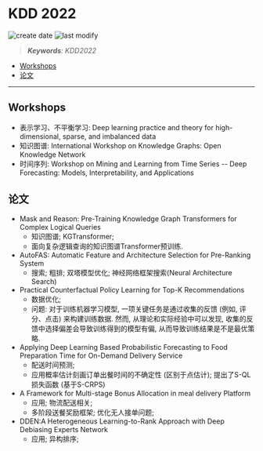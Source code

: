 KDD 2022
===
<!--START_SECTION:badge-->

![create date](https://img.shields.io/static/v1?label=create%20date&message=2022-06-xx&label_color=gray&color=lightsteelblue&style=flat-square)
![last modify](https://img.shields.io/static/v1?label=last%20modify&message=2025-08-03%2022%3A42%3A16&label_color=gray&color=thistle&style=flat-square)

<!--END_SECTION:badge-->
<!--info
top: false
draft: true
hidden: true
level: 0
tag: []
-->

> ***Keywords**: KDD2022*

<!--START_SECTION:paper_title-->
<!--END_SECTION:paper_title-->

<!--START_SECTION:toc-->
- [Workshops](#workshops)
- [论文](#论文)
<!--END_SECTION:toc-->

---

## Workshops

- 表示学习、不平衡学习: Deep learning practice and theory for high-dimensional, sparse, and imbalanced data
- 知识图谱: International Workshop on Knowledge Graphs: Open Knowledge Network
- 时间序列: Workshop on Mining and Learning from Time Series -- Deep Forecasting: Models, Interpretability, and Applications

## 论文
- Mask and Reason: Pre-Training Knowledge Graph Transformers for Complex Logical Queries
    - 知识图谱; KGTransformer;
    - 面向复杂逻辑查询的知识图谱Transformer预训练.
- AutoFAS: Automatic Feature and Architecture Selection for Pre-Ranking System
    - 搜索; 粗排; 双塔模型优化; 神经网络框架搜索(Neural Architecture Search)
- Practical Counterfactual Policy Learning for Top-K Recommendations
    - 数据优化;
    - 问题: 对于训练机器学习模型, 一项关键任务是通过收集的反馈 (例如, 评分、点击) 来构建训练数据. 然而, 从理论和实际经验中可以发现, 收集的反馈中选择偏差会导致训练得到的模型有偏, 从而导致训练结果是不是最优策略.
- Applying Deep Learning Based Probabilistic Forecasting to Food Preparation Time for On-Demand Delivery Service
    - 配送时间预测;
    - 应用概率估计刻画订单出餐时间的不确定性 (区别于点估计); 提出了S-QL损失函数 (基于S-CRPS)
- A Framework for Multi-stage Bonus Allocation in meal delivery Platform
    - 应用; 物流配送相关;
    - 多阶段送餐奖励框架; 优化无人接单问题;
- DDEN:A Heterogeneous Learning-to-Rank Approach with Deep Debiasing Experts Network
    - 应用; 异构排序;
